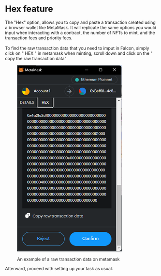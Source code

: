 # Hex feature

The "Hex" option, allows you to copy and paste a transaction created using a browser wallet like MetaMask. It will replicate the same options you would input when interacting with a contract, the number of NFTs to mint, and the transaction fees and priority fees. \
\
To find the raw transaction data that you need to imput in Falcon, simply click on " HEX " in metamask when minting, scroll down and click on the " copy the raw transaction data" &#x20;

<figure><img src="../.gitbook/assets/image (2).png" alt=""><figcaption><p>An example of a raw transaction data on metamask</p></figcaption></figure>

Afterward, proceed with setting up your task as usual.
